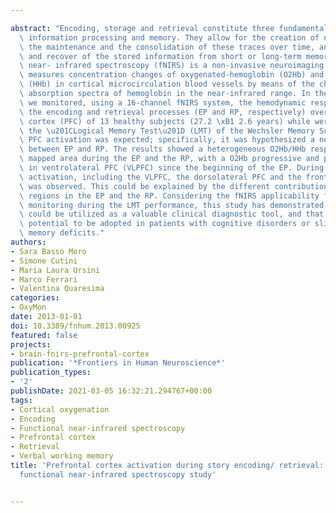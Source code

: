 ---
abstract: "Encoding, storage and retrieval constitute three fundamental stages in\
  \ information processing and memory. They allow for the creation of new memory traces,\
  \ the maintenance and the consolidation of these traces over time, and the access\
  \ and recover of the stored information from short or long-term memory. Functional\
  \ near- infrared spectroscopy (fNIRS) is a non-invasive neuroimaging technique that\
  \ measures concentration changes of oxygenated-hemoglobin (O2Hb) and deoxygenated-hemoglobin\
  \ (HHb) in cortical microcirculation blood vessels by means of the characteristic\
  \ absorption spectra of hemoglobin in the near-infrared range. In the present study,\
  \ we monitored, using a 16-channel fNIRS system, the hemodynamic response during\
  \ the encoding and retrieval processes (EP and RP, respectively) over the prefrontal\
  \ cortex (PFC) of 13 healthy subjects (27.2 \xB1 2.6 years) while were performing\
  \ the \u201CLogical Memory Test\u201D (LMT) of the Wechsler Memory Scale. A LMT-related\
  \ PFC activation was expected; specifically, it was hypothesized a neural dissociation\
  \ between EP and RP. The results showed a heterogeneous O2Hb/HHb response over the\
  \ mapped area during the EP and the RP, with a O2Hb progressive and prominent increment\
  \ in ventrolateral PFC (VLPFC) since the beginning of the EP. During the RP a broader\
  \ activation, including the VLPFC, the dorsolateral PFC and the frontopolar cortex,\
  \ was observed. This could be explained by the different contributions of the PFC\
  \ regions in the EP and the RP. Considering the fNIRS applicability for the hemodynamic\
  \ monitoring during the LMT performance, this study has demonstrated that fNIRS\
  \ could be utilized as a valuable clinical diagnostic tool, and that it has the\
  \ potential to be adopted in patients with cognitive disorders or slight working\
  \ memory deficits."
authors:
- Sara Basso Moro
- Simone Cutini
- Maria Laura Ursini
- Marco Ferrari
- Valentina Quaresima
categories:
- OxyMon
date: 2013-01-01
doi: 10.3389/fnhum.2013.00925
featured: false
projects:
- brain-fnirs-prefrontal-cortex
publication: '*Frontiers in Human Neuroscience*'
publication_types:
- '2'
publishDate: 2021-03-05 16:32:21.294767+00:00
tags:
- Cortical oxygenation
- Encoding
- Functional near-infrared spectroscopy
- Prefrontal cortex
- Retrieval
- Verbal working memory
title: 'Prefrontal cortex activation during story encoding/ retrieval: A multi-channel
  functional near-infrared spectroscopy study'

---
